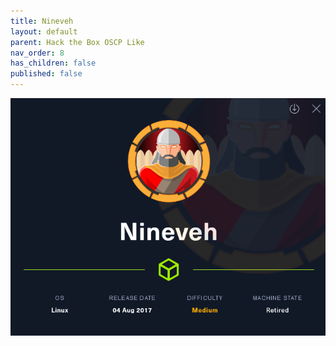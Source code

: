 ```yaml
---
title: Nineveh
layout: default
parent: Hack the Box OSCP Like
nav_order: 8
has_children: false
published: false
---
```


![Nineveh](images/ninev.png)
